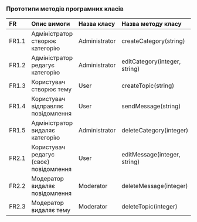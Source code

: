 ### Прототипи методів програмних класів
|FR    |Опис вимоги   |Назва класу |Назва методу класу|
|:-    |:-            |:-          |:-                |
| FR1.1 | Адміністратор створює категорію | Administrator | createCategory(string) |
| FR1.2 | Адміністратор редагує категорію | Administrator | editCategory(integer, string) |
| FR1.3 | Користувач створює тему | User | createTopic(string) |
| FR1.4 | Користувач відправляє повідомлення | User | sendMessage(string) |
| FR1.5 | Адміністратор видаляє категорію | Administrator | deleteCategory(integer) |
| FR2.1 | Користувач редагує (своє) повідомлення | User | editMessage(integer, string) |
| FR2.2 | Модератор видаляє повідомлення | Moderator | deleteMessage(integer) |
| FR2.3 | Модератор видаляє тему | Moderator | deleteTopic(integer) |